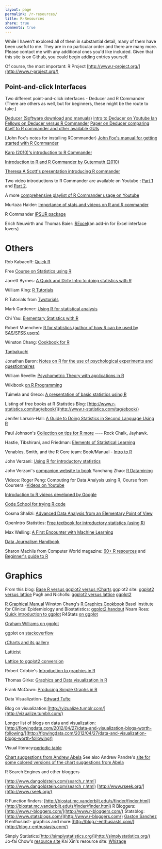 ```yaml
---
layout: page
permalink: /r-resources/
title: R-Resources
share: true
comments: true
---
```

While I haven't explored all of them in substantial detail, many of them have been useful to me. They are in no particular order and there are many more. Please contact me with any additional ones you'd like included. Given that this site is on Github, you could begin adding entries yourself.

Of course, the most important: R Project [http://www.r-project.org/](http://www.r-project.org/)

## Point-and-click Interfaces

Two different point-and-click interfaces - Deducer and R Commander (There are others as well, but for beginners, these might be the route to take.)

[Deducer (Software download  and manuals)](http://www.deducer.org/pmwiki/index.php?n=Main.DeducerManual?from=Main.HomePage)
[Intro to Deducer on Youtube ](http://www.youtube.com/watch?v=iZ857h2j6wA) 
[Ian Fellows on Deducer versus R Commander](http://www.deducer.org/pmwiki/index.php?n=Main.ComparisonWithThePackageRcmdr)
[Paper on Deducer comparing itself to R commander and other available GUIs](http://www.jstatsoft.org/v49/i08/paper)

[John Fox's notes for installing  RCommander) 
[John Fox's manual for getting started with R Commander](http://socserv.mcmaster.ca/jfox/Misc/Rcmdr/Getting-Started-with-the-Rcmdr.pdf) 

[Karp (2010)'s introduction to R Commander](http://cran.r-project.org/doc/contrib/Karp-Rcommander-intro.pdf)

[Introduction to R and R Commander by Gutermuth (2010)](http://www.wlu.ca/documents/42689/Introduction_to_R_and_R_Commander.pdf)

[Theresa A Scott's presentation introducing R commander](http://biostat.mc.vanderbilt.edu/wiki/pub/Main/TheresaScott/RCommander.TAScott.handout.pdf)

Two video introductions to R Commander are available on Youtube : [Part 1](http://www.youtube.com/watch?v=V52baivx26w) and [Part 2](http://www.youtube.com/watch?v=cfhG-zvsBNs).

A more [comprehensive playlist of R Commander usage on Youtube](http://www.youtube.com/playlist?list=PLC8AC75768105D926)

Murtaza Haider: [Importance of stats and videos on R and R commander](https://sites.google.com/site/statsr4us/)

R Commander [IPSUR package](http://class.ysu.edu/~chang/R_Inst/IPSURRcmdr.pdf)

Erich Neuwirth and Thomas Baier: [RExcel](http://www.statconn.com/)(an add-in for Excel interface lovers)
 
# Others

Rob Kabacoff: [Quick R](http://www.statmethods.net/)

Free [Course on Statistics using R](http://courses.statistics.com/software/R/Rhome.htm)

Jarrett Byrnes: [A Quick and Dirty Intro to doing statistics with R](http://homes.msi.ucsb.eduA/~byrnes/rtutorial.html)

William King: [R Tutorials](http://ww2.coastal.edu/kingw/statistics/R-tutorials/index.html)

R Tutorials from [Twotorials](http://www.twotorials.com/)

Mark Gardener: [Using R for statistical analysis](http://www.gardenersown.co.uk/education/lectures/r/basics.htm)

Chi Yau: [Elementary Statistics with R](http://www.r-tutor.com/elementary-statistics)

Robert Muenchen: [R for statistics (author of how R can be used by SAS/SPSS users)](http://r4stats.com/)

Winston Chang: [Cookbook for R](http://www.cookbook-r.com/)

[Tanbakuchi](http://www.tanbakuchi.com/Resources/R_Statistics/RBasics.html)

Jonathan Baron: [Notes on R for the use of psychological experiments and questionnaires](http://www.psych.upenn.edu/~baron/rpsych/rpsych.html)

William Revelle: [Psychometric Theory with applications in R](http://personality-project.org/r/book/)

Wikibook [on R Programming](http://en.wikibooks.org/wiki/R_Programming)

Tuimela and Greco: [A presentation of basic statistics using R](https://extras.csc.fi/biosciences/courses/basicR/all_v2_Basic_statistics_using_R.pdf)

Listing of free books at R Statistics Blog: [http://www.r-statistics.com/tag/ebook/](http://www.r-statistics.com/tag/ebook/)

Jenifer Larson-Hall: [A Guide to Doing Statistics in Second Language Using R](http://cw.routledge.com/textbooks/9780805861853/guide-to-R.asp)

Paul Johnson's [Collection on tips for R more](http://pj.freefaculty.org/R/) ---- Rock Chalk, Jayhawk.

Hastie, Tibshirani, and Friedman: [Elements of Statistical Learning](http://www-stat.stanford.edu/~tibs/ElemStatLearn/)

Venables, Smith, and the R Core team: Book/Manual - [Intro to R](http://cran.r-project.org/doc/manuals/R-intro.pdf)

John Verzani: [Using R for introductory statistics](http://cran.r-project.org/doc/contrib/Verzani-SimpleR.pdf)

John Verzani's [companion website to book](http://www.math.csi.cuny.edu/Statistics/R/simpleR/)
Yanchang Zhao: [R Datamining](http://www.rdatamining.com/)

Videos: Roger Peng: Computing for Data Analysis using R, Course from Coursera -[Videos on Youtube](http://www.youtube.com/watch?v=ZFaWxxzouCY&list=PLjTlxb-wKvXNSDfcKPFH2gzHGyjpeCZmJ&index=3)

[Introduction to R videos developed by Google](http://www.youtube.com/playlist?list=PLOU2XLYxmsIK9qQfztXeybpHvru-TrqAP)

[Code School for trying R code](http://tryr.codeschool.com/)

Cosma Shalizi: [Advanced Data Analysis from an Elementary Point of View](http://www.stat.cmu.edu/~cshalizi/ADAfaEPoV/ADAfaEPoV.pdf)

OpenIntro Statistics: [Free textbook for introductory statistics (using R)](http://www.openintro.org/stat/textbook.php)

Max Welling: [A First Encounter with Machine Learning](https://www.ics.uci.edu/~welling/teaching/273ASpring10/IntroMLBook.pdf)

[Data Journalism Handbook](http://datajournalismhandbook.org/1.0/en/index.html)

Sharon Machlis from Computer World magazine: [60+ R resources](http://www.computerworld.com/s/article/9239799/60_R_resources_to_improve_your_data_skills?taxonomyId=9&pageNumber=1) and [Beginner's guide to R](http://www.computerworld.com/s/article/9239625/Beginner_s_guide_to_R_Introduction)

# Graphics

From this blog: [Base R versus ggplot2 versus rCharts](http://analyticsandvisualization.blogspot.com/p/blog-page_7.html)
ggplot2 site: [ggplot2 versus lattice](http://docs.ggplot2.org/0.9.3.1/translate_qplot_lattice.html)
Pugh and Nicholls: [ggplot2 versus lattice](http://www.scribd.com/doc/176017409/Lattice-vs-Ggplot2-by-Richard-Pugh-and-Andy-Nicholls)
[ggplot2](http://ggplot2.org/)

[R Graphical Manual](http://rgm3.lab.nig.ac.jp/RGM/)
Winston Chang's [R Graphics Cookbook](http://www.cookbook-r.com/Graphs/)
Basel Institute for Clinical Epidemiology and Biostatistics: [ggplot2 handout](http://www.ceb-institute.org/bbs/wp-content/uploads/2011/09/handout_ggplot2.pdf)
Noam Ross: [Quick introduction to ggplot](http://www.noamross.net/blog/2012/10/5/ggplot-introduction.html)
R4Stats [on ggplot](http://r4stats.com/examples/graphics-ggplot2/)

[Graham Williams on ggplot](http://onepager.togaware.com/GGPlot2.pdf)

ggplot on [stackoverflow](http://stackoverflow.com/tags/ggplot2)

[rCharts and its gallery](http://rcharts.io/) 

[Latticist](https://code.google.com/p/latticist/)

[Lattice to ggplot2 conversion](http://learnr.wordpress.com/2009/06/28/ggplot2-version-of-figures-in-lattice-multivariate-data-visualization-with-r-part-1/)

Robert Cribbie's [Introduction to graphics in R](http://www.psych.yorku.ca/cribbie/R%20Course/r_course_2011_day3.pdf)

Thomas Girke: [Graphics and Data visualization in R](http://faculty.ucr.edu/~tgirke/HTML_Presentations/Manuals/Rgraphics/Rgraphics.pdf)

Frank McCown: [Producing Simple Graphs in R](http://www.harding.edu/fmccown/r/)

Data Visualization- [Edward Tufte](http://www.edwardtufte.com/tufte/)

Blog on visualization:[http://vizualize.tumblr.com/](http://vizualize.tumblr.com/)

Longer list of blogs on data and visualization:[http://flowingdata.com/2012/04/27/data-and-visualization-blogs-worth-following/](http://flowingdata.com/2012/04/27/data-and-visualization-blogs-worth-following/)

Visual literacy:[periodic table](http://www.visual-literacy.org/periodic_table/periodic_table.html)

[Chart suggestions from Andrew Abela](http://www.extremepresentation.com/design/charts/)
See also Andrew Pandre's [site for some colored versions of the chart suggestions from Abela](http://apandre.files.wordpress.com/2011/02/chartchooserincolor.jpg)

R Search Engines and other bloggers

[http://www.dangoldstein.com/search_r.html](http://www.dangoldstein.com/search_r.html) 
[http://www.rseek.org/](http://www.rseek.org/)

R Function finders: [http://biostat.mc.vanderbilt.edu/s/finder/finder.html](http://biostat.mc.vanderbilt.edu/s/finder/finder.html)
R Bloggers: [http://www.r-bloggers.com/](http://www.r-bloggers.com/)
Statsblog: [http://www.statsblogs.com/](http://www.r-bloggers.com/)
[Gaston Sanchez](http://www.gastonsanchez.com/)
R enthusiast- graphics and more:[http://blog.r-enthusiasts.com/](http://blog.r-enthusiasts.com/)

Simply Statistics:[http://simplystatistics.org/](http://simplystatistics.org/)
Jo-fai Chow's [resource site](http://blenditbayes.blogspot.co.uk/2013/03/r-where-should-i-start.html)
Kai Xin's resource site: [Whizage](http://whizage.org/) 

